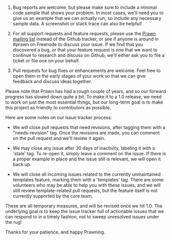 1. Bug reports are welcome, but please make sure to include a minimal code sample that
shows your problem. In most cases, we'll need you to give us an example that we
can actually run, so include any necessary sample data. A screenshot 
or stack trace can also be helpful!

2. For all support requests and feature requests, please use the [Prawn mailing
list](https://groups.google.com/forum/#!forum/prawn-ruby) instead of the Github tracker,
or see if anyone is around in #prawn on Freenode to discuss your issue. If we
find that you discovered a bug, or that your feature request is one that
we want to continue to research and discuss on Github, we'll either ask you 
to file a ticket or file one on your behalf. 

3. Pull requests for bug fixes or enhancements are welcome. Feel free to open
them in the early stages of your work so that we can give feedback
and discuss ideas together.

Please note that Prawn has had a rough couple of years, and so our forward
progress has slowed down quite a bit. To make it to a 1.0 release, we need
to work on just the most essential things, but our long-term goal is to
make this project as friendly to contributors as possible.

Here are some notes on our issue tracker process:

* We will close pull requests that need revisions, after tagging them
with a "needs-revision" tag. Once the revisions are made, you can
comment on the pull request and we'll review it again.

* We may close any issue after 30 days of inactivity, labeling it
with a 'stale' tag. To re-open it, simply leave a comment on
the issue. If there is a proper example in place and the
issue still is relevant, we will open it back up.

* We will close all incoming issues related to the currently
unmaintained templates feature, marking them with a 'templates'
tag. There are some volunteers who may be able to help you with
these issues, and we will still review template-related pull
requests, but the feature itself is not currently supported
by the core team.

These are all temporary measures, and will be revised once we
hit 1.0. The underlying goal is to keep the issue tracker full 
of actionable issues that we can respond to in a timely fashion,
not to sweep unresolved issues under the rug!

Thanks for your patience, and happy Prawning.
